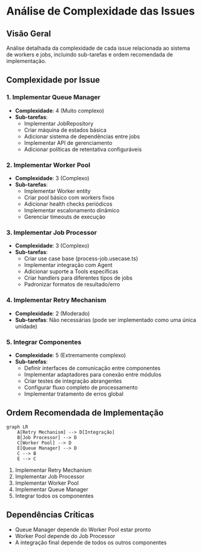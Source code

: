 # Análise de Complexidade das Issues

## Visão Geral
Análise detalhada da complexidade de cada issue relacionada ao sistema de workers e jobs, incluindo sub-tarefas e ordem recomendada de implementação.

## Complexidade por Issue

### 1. Implementar Queue Manager
- **Complexidade**: 4 (Muito complexo)
- **Sub-tarefas**:
  - Implementar JobRepository
  - Criar máquina de estados básica
  - Adicionar sistema de dependências entre jobs
  - Implementar API de gerenciamento
  - Adicionar políticas de retentativa configuráveis

### 2. Implementar Worker Pool
- **Complexidade**: 3 (Complexo)
- **Sub-tarefas**:
  - Implementar Worker entity
  - Criar pool básico com workers fixos
  - Adicionar health checks periódicos
  - Implementar escalonamento dinâmico
  - Gerenciar timeouts de execução

### 3. Implementar Job Processor  
- **Complexidade**: 3 (Complexo)
- **Sub-tarefas**:
  - Criar use case base (process-job.usecase.ts)
  - Implementar integração com Agent
  - Adicionar suporte a Tools específicas
  - Criar handlers para diferentes tipos de jobs
  - Padronizar formatos de resultado/erro

### 4. Implementar Retry Mechanism
- **Complexidade**: 2 (Moderado)
- **Sub-tarefas**: Não necessárias (pode ser implementado como uma única unidade)

### 5. Integrar Componentes
- **Complexidade**: 5 (Extremamente complexo)
- **Sub-tarefas**:
  - Definir interfaces de comunicação entre componentes
  - Implementar adaptadores para conexão entre módulos
  - Criar testes de integração abrangentes
  - Configurar fluxo completo de processamento
  - Implementar tratamento de erros global

## Ordem Recomendada de Implementação

```mermaid
graph LR
    A[Retry Mechanism] --> D[Integração]
    B[Job Processor] --> D
    C[Worker Pool] --> D
    E[Queue Manager] --> D
    C --> B
    E --> C
```

1. Implementar Retry Mechanism
2. Implementar Job Processor
3. Implementar Worker Pool  
4. Implementar Queue Manager
5. Integrar todos os componentes

## Dependências Críticas
- Queue Manager depende do Worker Pool estar pronto
- Worker Pool depende do Job Processor
- A integração final depende de todos os outros componentes